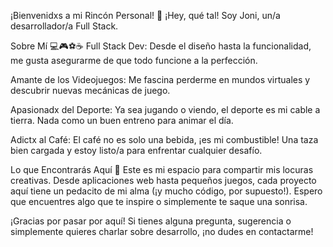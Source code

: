 ¡Bienvenidxs a mi Rincón Personal! 👋
¡Hey, qué tal! Soy Joni, un/a desarrollador/a Full Stack.

Sobre Mí 💻🎮⚽☕
Full Stack Dev: Desde el diseño hasta la funcionalidad, me gusta asegurarme de que todo funcione a la perfección.

Amante de los Videojuegos: Me fascina perderme en mundos virtuales y descubrir nuevas mecánicas de juego.

Apasionadx del Deporte: Ya sea jugando o viendo, el deporte es mi cable a tierra. Nada como un buen entreno para animar el día.

Adictx al Café: El café no es solo una bebida, ¡es mi combustible! Una taza bien cargada y estoy listo/a para enfrentar cualquier desafío.

Lo que Encontrarás Aquí 🚀
Este es mi espacio para compartir mis locuras creativas. Desde aplicaciones web hasta pequeños juegos, cada proyecto aquí tiene un pedacito de mi alma (¡y mucho código, por supuesto!). Espero que encuentres algo que te inspire o simplemente te saque una sonrisa.

¡Gracias por pasar por aquí! Si tienes alguna pregunta, sugerencia o simplemente quieres charlar sobre desarrollo, ¡no dudes en contactarme!
